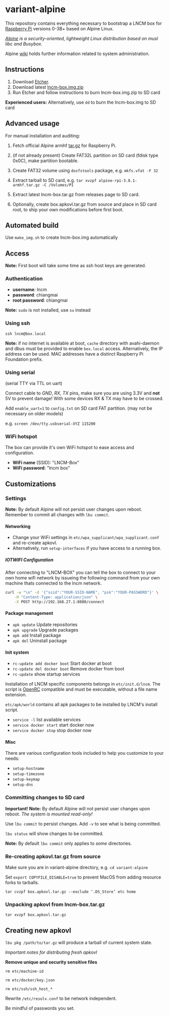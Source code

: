 # variant-alpine

This repository contains everything necessary to bootstrap a LNCM box for [Raspberry Pi](https://www.raspberrypi.org) versions 0-3B+ based on Alpine Linux.

*[Alpine](https://alpinelinux.org) is a security-oriented, lightweight Linux distribution based on musl libc and Busybox.*

Alpine [wiki](https://wiki.alpinelinux.org/) holds further information related to system administration.

## Instructions

1. Download [Etcher](https://www.balena.io/etcher/).
2. Download latest [lncm-box.img.zip](
https://github.com/lncm/pi-factory/releases/download/v0.2.1/lncm-box-v0.2.1.img.zip)
3. Run Etcher and follow instructions to burn lncm-box.img.zip to SD card

**Experienced users:** Alternatively, use `dd` to burn the lncm-box.img to SD card

## Advanced usage

For manual installation and auditing:

1. Fetch official Alpine armhf [tar.gz](http://dl-cdn.alpinelinux.org/alpine/v3.8/releases/armhf/alpine-rpi-3.8.1-armhf.tar.gz) for Raspberry Pi.

1. (if not already present) Create FAT32L partition on SD card (fdisk type 0x0C), make partition bootable.

1. Create FAT32 volume using `dosfstools` package, e.g. `mkfs.vfat -F 32`

1. Extract tarball to SD card, e.g. `tar xvzpf alpine-rpi-3.8.1-armhf.tar.gz -C /Volumes/PI`

1. Extract latest lncm-box.tar.gz from releases page to SD card.

1. Optionally, create box.apkovl.tar.gz from source and place in SD card root, to ship your own modifications before first boot.

## Automated build

Use `make_img.sh` to create lncm-box.img automatically

## Access

**Note:** First boot will take some time as ssh host keys are generated.

### Authentication
- **username**: lncm
- **password**: chiangmai
- **root password**: chiangmai

**Note:** `sudo` is not installed, use `su` instead

### Using ssh
`ssh lncm@box.local`

**Note:** if no internet is available at boot, `cache` directory with avahi-daemon and dbus must be provided to enable `box.local` access. Alternatively, the IP address can be used. MAC addresses have a distinct Raspberry Pi Foundation prefix.

### Using serial 
(serial TTY via TTL on uart)

Connect cable to *GND*, *RX*, *TX* pins, make sure you are using 3.3V and **not** 5V to prevent damage! With some devices RX & TX may have to be crossed.

Add `enable_uart=1` to `config.txt` on SD card FAT partition. (may not be necessary on older models)

e.g. `screen /dev/tty.usbserial-XYZ 115200`

### WiFi hotspot

The box can provide it's own WiFi hotspot to ease access and configuration.

- **WiFi name** (SSID): "LNCM-Box"
- **WiFi password**: "lncm box"

## Customizations

### Settings

**Note:** By default Alpine will not persist user changes upon reboot. Remember to commit all changes with `lbu commit`.

#### Networking

- Change your WiFi settings in `etc/wpa_supplicant/wpa_supplicant.conf` and re-create apkovl.
- Alternatively, run `setup-interfaces` if you have access to a running box.

##### IOTWIFI Configuration

After connecting to "LNCM-BOX" you can tell the box to connect to your own home wifi network by issueing the following command from your own machine thats connected to the lncm network.

```bash
curl -w "\n" -d '{"ssid":"YOUR-SSID-NAME", "psk":"YOUR-PASSWORD"}' \
    -H "Content-Type: application/json" \
    -X POST http://192.168.27.1:8080/connect
```

#### Package management

- `apk update` Update repositories 
- `apk upgrade` Upgrade packages
- `apk add` Install package 
- `apk del` Uninstall package 

#### Init system

- `rc-update add docker boot` Start docker at boot
- `rc-update del docker boot` Remove docker from boot
- `rc-update` show startup services

Installation of LNCM specific components belongs in `etc/init.d/lncm`. The script is [OpenRC](https://wiki.gentoo.org/wiki/OpenRC) compatible and must be executable, without a file name extension.

`etc/apk/world` contains all apk packages to be installed by LNCM's install script.

- `service -l` list available services
- `service docker start` start docker now
- `service docker stop` stop docker now

#### Misc

There are various configuration tools included to help you customize to your needs:

- `setup-hostname` 
- `setup-timezone` 
- `setup-keymap` 
- `setup-dns`

### Committing changes to SD card

**Important!** **Note:** By default Alpine will not persist user changes upon reboot. *The system is mounted read-only!*

Use `lbu commit` to persist changes. Add `-v` to see what is being committed.

`lbu status` will show changes to be committed.

**Note:** By default `lbu commit` only applies to *some* directories.

### Re-creating apkovl.tar.gz from source

Make sure you are in variant-alpine directory, e.g. `cd variant-alpine`

Set `export COPYFILE_DISABLE=true` to prevent MacOS from adding resource forks to tarballs.

`tar cvzpf box.apkovl.tar.gz --exclude ‘.DS_Store’ etc home`

### Unpacking apkovl from lncm-box.tar.gz

`tar xvzpf box.apkovl.tar.gz`

## Creating new apkovl

`lbu pkg /path/to/tar.gz` will produce a tarball of current system state.

*Important notes for distributing fresh apkovl*
 
**Remove unique and security sensitive files**
 
`rm etc/machine-id`

`rm etc/docker/key.json`

`rm etc/ssh/ssh_host_*`

Rewrite `/etc/resolv.conf` to be network independent.

Be mindful of passwords you set.
